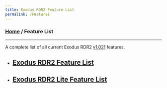 ```yaml
---
title: Exodus RDR2 Feature List
permalink: /Features
---
```

### [Home](../index.md) / Feature List
---
A complete list of all current Exodus RDR2 [v1.021](Changelogs/1019) features.

- ## [Exodus RDR2 Feature List](/Full)
- ## [Exodus RDR2 Lite Feature List](/Lite)
